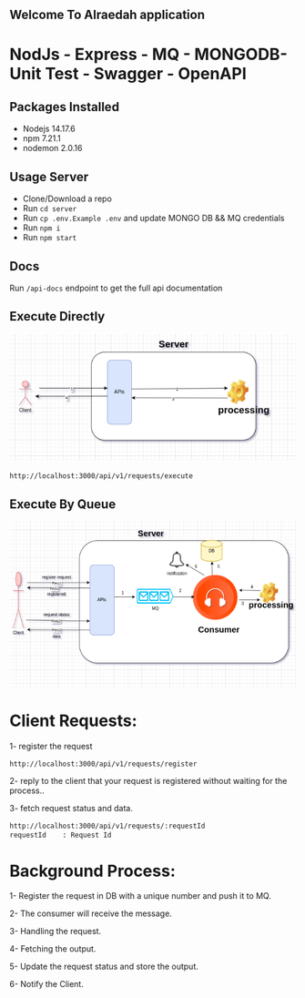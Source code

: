 ## Welcome To Alraedah application

# NodJs - Express - MQ - MONGODB- Unit Test - Swagger - OpenAPI  



## Packages Installed
- Nodejs  14.17.6
- npm 7.21.1
- nodemon 2.0.16


## Usage Server

- Clone/Download a repo 
- Run `cd server`
- Run `cp .env.Example .env` and update MONGO DB && MQ credentials 
- Run `npm i`
- Run `npm start` 





## Docs

Run `/api-docs` endpoint to get the full api documentation


## Execute Directly

<img src="docs/w1.png">


```
http://localhost:3000/api/v1/requests/execute

```

## Execute By Queue

<img src="docs/w2.png">

# Client Requests:
1- register the request
```
http://localhost:3000/api/v1/requests/register

```
2- reply to the client that your request is registered without waiting for the process..

3- fetch request status and data.

```
http://localhost:3000/api/v1/requests/:requestId
requestId    : Request Id

```


# Background  Process:
1- Register the request in DB with a unique number and push it to MQ.

2- The consumer will receive the message.

3- Handling the request.

4- Fetching the output.

5- Update the request status and store the output.

6- Notify the Client.

